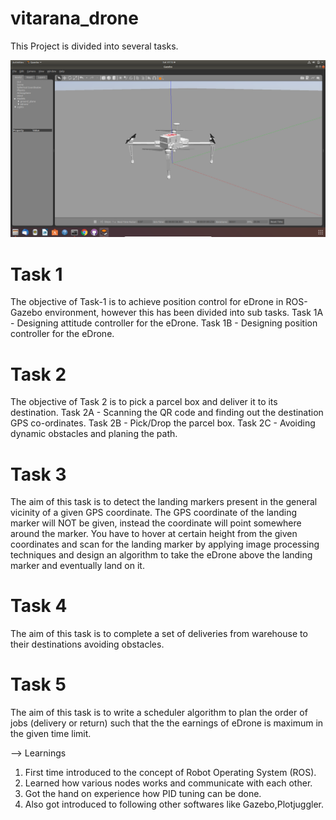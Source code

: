# vitarana_drone
This Project is divided into several tasks.

![alt text](https://github.com/amanagrawal5510/Vitarana_Drone/blob/main/Images/Ubuntu18.04%20%5BRunning%5D%20-%20Oracle%20VM%20VirtualBox%2017-07-2021%2001_12_52.png)

# Task 1
The objective of Task-1 is to achieve position control for eDrone in ROS-Gazebo environment, however this has been divided into sub tasks.
Task 1A - Designing attitude controller for the eDrone.
Task 1B - Designing position controller for the eDrone.

# Task 2
The objective of Task 2 is to pick a parcel box and deliver it to its destination.
Task 2A - Scanning the QR code and finding out the destination GPS co-ordinates.
Task 2B - Pick/Drop the parcel box.
Task 2C - Avoiding dynamic obstacles and planing the path.

# Task 3
The aim of this task is to detect the landing markers present in the general vicinity of a given GPS coordinate. The GPS coordinate of the landing marker will NOT be given, instead the coordinate will point somewhere around the marker. You have to hover at certain height from the given coordinates and scan for the landing marker by applying image processing techniques and design an algorithm to take the eDrone above the landing marker and eventually land on it.

# Task 4
The aim of this task is to complete a set of deliveries from warehouse to their destinations avoiding obstacles.

# Task 5
The aim of this task is to write a scheduler algorithm to plan the order of jobs (delivery or return) such that the the earnings of eDrone is maximum in the given time limit.

--> Learnings
1. First time introduced to the concept of Robot Operating System (ROS).
2. Learned how various nodes works and communicate with each other.
3. Got the hand on experience how PID tuning can be done.
4. Also got introduced to following other softwares like Gazebo,Plotjuggler.


